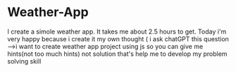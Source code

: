 # Weather-App
I create a simole weather app.
It takes me about 2.5 hours to get.
Today i'm very happy because i create it my own thought ( i ask chatGPT this question -->i want to create weather app project using js so you can give me  hints(not too much hints) not solution that's help me to develop my problem solving skill
